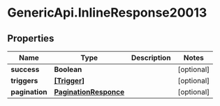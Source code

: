 # GenericApi.InlineResponse20013

## Properties

Name | Type | Description | Notes
------------ | ------------- | ------------- | -------------
**success** | **Boolean** |  | [optional] 
**triggers** | [**[Trigger]**](Trigger.md) |  | [optional] 
**pagination** | [**PaginationResponce**](PaginationResponce.md) |  | [optional] 


